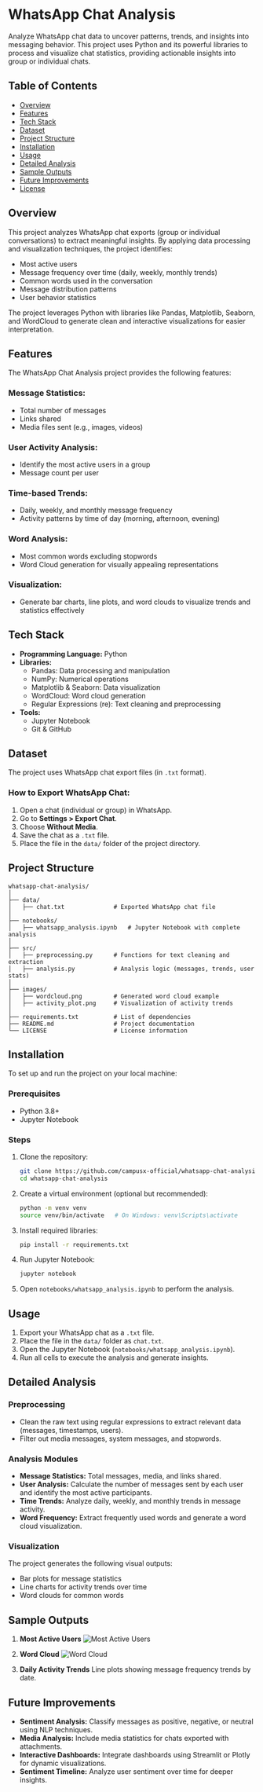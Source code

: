 # WhatsApp Chat Analysis

Analyze WhatsApp chat data to uncover patterns, trends, and insights into messaging behavior. This project uses Python and its powerful libraries to process and visualize chat statistics, providing actionable insights into group or individual chats.

## Table of Contents
- [Overview](#overview)
- [Features](#features)
- [Tech Stack](#tech-stack)
- [Dataset](#dataset)
- [Project Structure](#project-structure)
- [Installation](#installation)
- [Usage](#usage)
- [Detailed Analysis](#detailed-analysis)
- [Sample Outputs](#sample-outputs)
- [Future Improvements](#future-improvements)
- [License](#license)

## Overview
This project analyzes WhatsApp chat exports (group or individual conversations) to extract meaningful insights. By applying data processing and visualization techniques, the project identifies:

- Most active users
- Message frequency over time (daily, weekly, monthly trends)
- Common words used in the conversation
- Message distribution patterns
- User behavior statistics

The project leverages Python with libraries like Pandas, Matplotlib, Seaborn, and WordCloud to generate clean and interactive visualizations for easier interpretation.

## Features
The WhatsApp Chat Analysis project provides the following features:

### Message Statistics:
- Total number of messages
- Links shared
- Media files sent (e.g., images, videos)

### User Activity Analysis:
- Identify the most active users in a group
- Message count per user

### Time-based Trends:
- Daily, weekly, and monthly message frequency
- Activity patterns by time of day (morning, afternoon, evening)

### Word Analysis:
- Most common words excluding stopwords
- Word Cloud generation for visually appealing representations

### Visualization:
- Generate bar charts, line plots, and word clouds to visualize trends and statistics effectively

## Tech Stack
- **Programming Language:** Python
- **Libraries:**
  - Pandas: Data processing and manipulation
  - NumPy: Numerical operations
  - Matplotlib & Seaborn: Data visualization
  - WordCloud: Word cloud generation
  - Regular Expressions (re): Text cleaning and preprocessing
- **Tools:**
  - Jupyter Notebook
  - Git & GitHub

## Dataset
The project uses WhatsApp chat export files (in `.txt` format).

### How to Export WhatsApp Chat:
1. Open a chat (individual or group) in WhatsApp.
2. Go to **Settings > Export Chat**.
3. Choose **Without Media**.
4. Save the chat as a `.txt` file.
5. Place the file in the `data/` folder of the project directory.

## Project Structure
```
whatsapp-chat-analysis/  
│  
├── data/  
│   ├── chat.txt              # Exported WhatsApp chat file  
│  
├── notebooks/  
│   ├── whatsapp_analysis.ipynb   # Jupyter Notebook with complete analysis  
│  
├── src/  
│   ├── preprocessing.py      # Functions for text cleaning and extraction  
│   ├── analysis.py           # Analysis logic (messages, trends, user stats)  
│  
├── images/  
│   ├── wordcloud.png         # Generated word cloud example  
│   ├── activity_plot.png     # Visualization of activity trends  
│  
├── requirements.txt          # List of dependencies  
├── README.md                 # Project documentation  
└── LICENSE                   # License information  
```

## Installation
To set up and run the project on your local machine:

### Prerequisites
- Python 3.8+
- Jupyter Notebook

### Steps
1. Clone the repository:
   ```bash
   git clone https://github.com/campusx-official/whatsapp-chat-analysis.git
   cd whatsapp-chat-analysis
   ```

2. Create a virtual environment (optional but recommended):
   ```bash
   python -m venv venv  
   source venv/bin/activate   # On Windows: venv\Scripts\activate
   ```

3. Install required libraries:
   ```bash
   pip install -r requirements.txt
   ```

4. Run Jupyter Notebook:
   ```bash
   jupyter notebook
   ```

5. Open `notebooks/whatsapp_analysis.ipynb` to perform the analysis.

## Usage
1. Export your WhatsApp chat as a `.txt` file.
2. Place the file in the `data/` folder as `chat.txt`.
3. Open the Jupyter Notebook (`notebooks/whatsapp_analysis.ipynb`).
4. Run all cells to execute the analysis and generate insights.

## Detailed Analysis
### Preprocessing
- Clean the raw text using regular expressions to extract relevant data (messages, timestamps, users).
- Filter out media messages, system messages, and stopwords.

### Analysis Modules
- **Message Statistics:** Total messages, media, and links shared.
- **User Analysis:** Calculate the number of messages sent by each user and identify the most active participants.
- **Time Trends:** Analyze daily, weekly, and monthly trends in message activity.
- **Word Frequency:** Extract frequently used words and generate a word cloud visualization.

### Visualization
The project generates the following visual outputs:
- Bar plots for message statistics
- Line charts for activity trends over time
- Word clouds for common words

## Sample Outputs
1. **Most Active Users**
   ![Most Active Users](images/activity_plot.png)

2. **Word Cloud**
   ![Word Cloud](images/wordcloud.png)

3. **Daily Activity Trends**
   Line plots showing message frequency trends by date.

## Future Improvements
- **Sentiment Analysis:** Classify messages as positive, negative, or neutral using NLP techniques.
- **Media Analysis:** Include media statistics for chats exported with attachments.
- **Interactive Dashboards:** Integrate dashboards using Streamlit or Plotly for dynamic visualizations.
- **Sentiment Timeline:** Analyze user sentiment over time for deeper insights.
